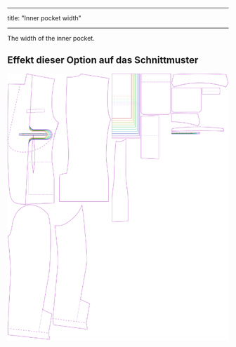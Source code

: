 - - -
title: "Inner pocket width"
- - -

The width of the inner pocket.

## Effekt dieser Option auf das Schnittmuster

![This image shows the effect of this option by superimposing several variants that have a different value for this option](jaeger_innerpocketwidth_sample.svg "Effect of this option on the pattern")
